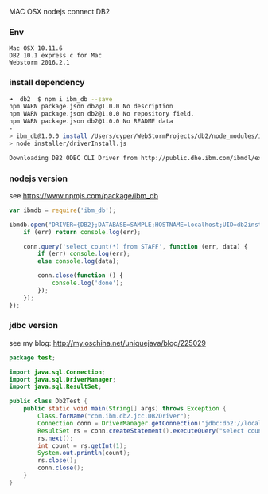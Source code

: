 MAC OSX nodejs connect DB2

### Env

    Mac OSX 10.11.6
    DB2 10.1 express c for Mac
    Webstorm 2016.2.1


### install dependency

```sh
➜  db2  $ npm i ibm_db --save     
npm WARN package.json db2@1.0.0 No description
npm WARN package.json db2@1.0.0 No repository field.
npm WARN package.json db2@1.0.0 No README data
-
> ibm_db@1.0.0 install /Users/cyper/WebStormProjects/db2/node_modules/ibm_db
> node installer/driverInstall.js

Downloading DB2 ODBC CLI Driver from http://public.dhe.ibm.com/ibmdl/export/pub/software/data/db2/drivers/odbc_cli//macos64_odbc_cli.tar.gz...
```

### nodejs version
see https://www.npmjs.com/package/ibm_db

```js
var ibmdb = require('ibm_db');

ibmdb.open("DRIVER={DB2};DATABASE=SAMPLE;HOSTNAME=localhost;UID=db2inst1;PWD=db2inst1;PORT=50000;PROTOCOL=TCPIP", function (err,conn) {
    if (err) return console.log(err);

    conn.query('select count(*) from STAFF', function (err, data) {
        if (err) console.log(err);
        else console.log(data);

        conn.close(function () {
            console.log('done');
        });
    });
});
```

### jdbc version
see my blog: http://my.oschina.net/uniquejava/blog/225029

```java
package test;

import java.sql.Connection;
import java.sql.DriverManager;
import java.sql.ResultSet;

public class Db2Test {
    public static void main(String[] args) throws Exception {
        Class.forName("com.ibm.db2.jcc.DB2Driver");
        Connection conn = DriverManager.getConnection("jdbc:db2://localhost:50000/sample", "db2inst1", "db2inst1");
        ResultSet rs = conn.createStatement().executeQuery("select count(*) from STAFF");
        rs.next();
        int count = rs.getInt(1);
        System.out.println(count);
        rs.close();
        conn.close();
    }
}
```


